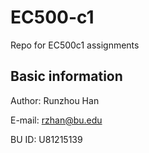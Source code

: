 # EC500-c1
Repo for EC500c1 assignments

## Basic information

Author: Runzhou Han

E-mail: rzhan@bu.edu

BU ID: U81215139
